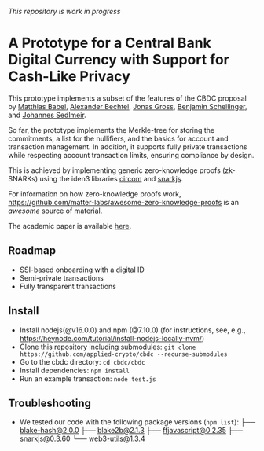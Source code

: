 *This repository is work in progress*
# A Prototype for a Central Bank Digital Currency with Support for Cash-Like Privacy
This prototype implements a subset of the features of the CBDC proposal by [Matthias Babel](https://www.linkedin.com/in/matthiasbabel/), [Alexander Bechtel](https://www.linkedin.com/in/alexanderbechtel/), [Jonas Gross](https://www.linkedin.com/in/jonasgross94/), [Benjamin Schellinger](https://www.linkedin.com/in/benjamin-schellinger-a35684125/), and [Johannes Sedlmeir](https://www.linkedin.com/in/johannes-sedlmeir/).

So far, the prototype implements the Merkle-tree for storing the commitments, a list for the nullifiers, and the basics for 
account and transaction management. In addition, it supports fully private transactions while respecting 
account transaction limits, ensuring compliance by design.

This is achieved by implementing generic zero-knowledge proofs (zk-SNARKs) using the iden3 libraries [circom](https://github.com/iden3/circom) and [snarkjs](https://github.com/iden3/snarkjs).

For information on how zero-knowledge proofs work, https://github.com/matter-labs/awesome-zero-knowledge-proofs is an *awesome* source of material. 

The academic paper is available [here](https://insert_link_to_SSRN.com).

## Roadmap
- SSI-based onboarding with a digital ID
- Semi-private transactions
- Fully transparent transactions

## Install
- Install nodejs(@v16.0.0) and npm (@7.10.0) (for instructions, see, e.g., https://heynode.com/tutorial/install-nodejs-locally-nvm/)
- Clone this repository including submodules: ``git clone https://github.com/applied-crypto/cbdc --recurse-submodules``
- Go to the cbdc directory: ``cd cbdc/cbdc``
- Install dependencies: ``npm install``
- Run an example transaction: ``node test.js``

## Troubleshooting
- We tested our code with the following package versions (``npm list``):
  ├── blake-hash@2.0.0
  ├── blake2b@2.1.3
  ├── ffjavascript@0.2.35
  ├── snarkjs@0.3.60
  └── web3-utils@1.3.4


